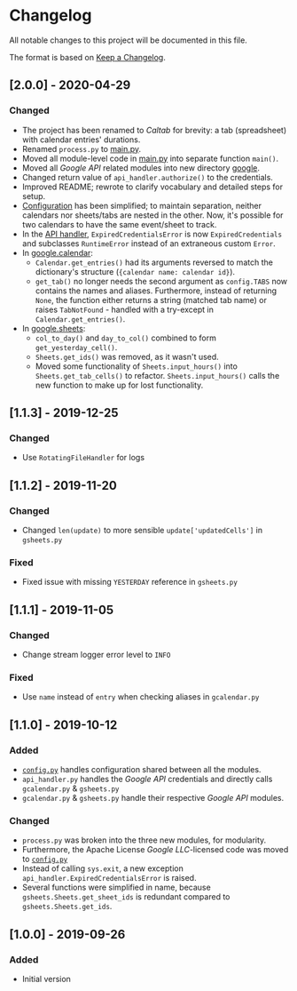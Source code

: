 # Changelog
All notable changes to this project will be documented in this file.

The format is based on [Keep a Changelog](https://keepachangelog.com/en/1.0.0/).

## [2.0.0] - 2020-04-29
### Changed
- The project has been renamed to *Caltab* for brevity: a tab (spreadsheet) with calendar entries' durations.
- Renamed `process.py` to [main.py](main.py).
- Moved all module-level code in [main.py](main.py) into separate function `main()`.
- Moved all *Google API* related modules into new directory [google](google).
- Changed return value of `api_handler.authorize()` to the credentials.
- Improved README; rewrote to clarify vocabulary and detailed steps for setup.
- [Configuration](config.yaml.example) has been simplified; to maintain separation, neither calendars nor sheets/tabs are nested in the other. Now, it's possible for two calendars to have the same event/sheet to track.
- In the [API handler](google/api_handler.py), `ExpiredCredentialsError` is now `ExpiredCredentials` and subclasses `RuntimeError` instead of an extraneous custom `Error`.
- In [google.calendar](google/calendar.py):
    - `Calendar.get_entries()` had its arguments reversed to match the dictionary's structure (`{calendar name: calendar id}`).
    - `get_tab()` no longer needs the second argument as `config.TABS` now contains the names and aliases. Furthermore, instead of returning `None`, the function either returns a string (matched tab name) or raises `TabNotFound` - handled with a try-except in `Calendar.get_entries()`.
- In [google.sheets](google/sheets.py):
    - `col_to_day()` and `day_to_col()` combined to form `get_yesterday_cell()`.
    - `Sheets.get_ids()` was removed, as it wasn't used.
    - Moved some functionality of `Sheets.input_hours()` into `Sheets.get_tab_cells()` to refactor. `Sheets.input_hours()` calls the new function to make up for lost functionality.

## [1.1.3] - 2019-12-25
### Changed
- Use `RotatingFileHandler` for logs

## [1.1.2] - 2019-11-20
### Changed
- Changed `len(update)` to more sensible `update['updatedCells']` in `gsheets.py`

### Fixed
- Fixed issue with missing `YESTERDAY` reference in `gsheets.py`

## [1.1.1] - 2019-11-05
### Changed
- Change stream logger error level to `INFO`

### Fixed
- Use `name` instead of `entry` when checking aliases in `gcalendar.py`

## [1.1.0] - 2019-10-12
### Added
- [`config.py`](config.py) handles configuration shared between all the modules.
- `api_handler.py` handles the *Google API* credentials and directly calls `gcalendar.py` & `gsheets.py`
- `gcalendar.py` & `gsheets.py` handle their respective *Google API* modules.

### Changed
- `process.py` was broken into the three new modules, for modularity.
- Furthermore, the Apache License *Google LLC*-licensed code was moved to [`config.py`](config.py)
- Instead of calling `sys.exit`, a new exception `api_handler.ExpiredCredentialsError` is raised.
- Several functions were simplified in name, because `gsheets.Sheets.get_sheet_ids` is redundant compared to `gsheets.Sheets.get_ids`.

## [1.0.0] - 2019-09-26
### Added
- Initial version
